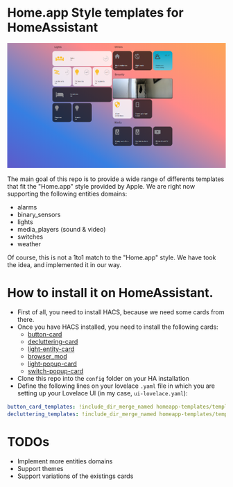 # Home.app Style templates for HomeAssistant

![Lovelace](https://raw.githubusercontent.com/asierralozano/homeapp-templates/master/resources/HALovelace.PNG "Lovelace")

The main goal of this repo is to provide a wide range of differents templates that fit the "Home.app" style provided by Apple. 
We are right now supporting the following entities domains:
* alarms
* binary_sensors
* lights
* media_players (sound & video)
* switches
* weather

Of course, this is not a 1to1 match to the "Home.app" style. We have took the idea, and implemented it in our way.

# How to install it on HomeAssistant.
* First of all, you need to install HACS, because we need some cards from there.
* Once you have HACS installed, you need to install the following cards:
  * [button-card](https://github.com/custom-cards/button-card)
  * [decluttering-card](https://github.com/custom-cards/decluttering-card)
  * [light-entity-card](https://github.com/ljmerza/light-entity-card)
  * [browser_mod](https://github.com/thomasloven/hass-browser_mod)
  * [light-popup-card](https://github.com/DBuit/light-popup-card)
  * [switch-popup-card](https://github.com/DBuit/switch-popup-card)
* Clone this repo into the `config` folder on your HA installation
* Define the following lines on your lovelace `.yaml` file in which you are setting up your Lovelace UI (in my case, `ui-lovelace.yaml`):
```yaml
button_card_templates: !include_dir_merge_named homeapp-templates/templates/button-card
decluttering_templates: !include_dir_merge_named homeapp-templates/templates/decluttering-card
```


# TODOs
* Implement more entities domains
* Support themes
* Support variations of the existings cards